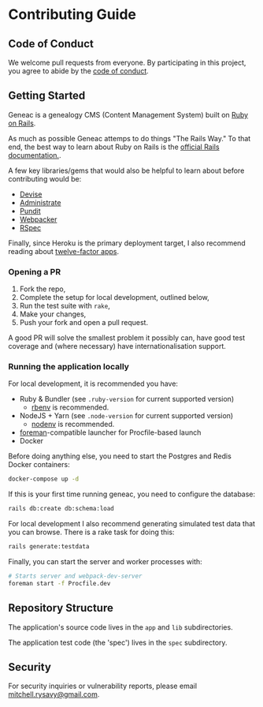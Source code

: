 # Contributing Guide

## Code of Conduct

We welcome pull requests from everyone. By participating in this project, you
agree to abide by the [code of conduct](CODE_OF_CONDUCT.md).

## Getting Started

Geneac is a genealogy CMS (Content Management System) built on [Ruby on Rails](https://rubyonrails.org).

As much as possible Geneac attemps to do things "The Rails Way." To that end, the best way to learn about
Ruby on Rails is the [official Rails documentation.](https://guides.rubyonrails.org/getting_started.html).

A few key libraries/gems that would also be helpful to learn about before contributing would be:

- [Devise](https://github.com/heartcombo/devise)
- [Administrate](https://github.com/thoughtbot/administrate)
- [Pundit](https://github.com/varvet/pundit)
- [Webpacker](https://github.com/rails/webpacker)
- [RSpec](https://rspec.info/)

Finally, since Heroku is the primary deployment target, I also recommend reading about [twelve-factor apps](https://12factor.net/).

### Opening a PR

1. Fork the repo,
2. Complete the setup for local development, outlined below,
3. Run the test suite with `rake`,
4. Make your changes,
5. Push your fork and open a pull request.

A good PR will solve the smallest problem it possibly can, have good test
coverage and (where necessary) have internationalisation support.

### Running the application locally

For local development, it is recommended you have:

- Ruby & Bundler (see `.ruby-version` for current supported version)
  - [rbenv](https://github.com/sstephenson/rbenv) is recommended.
- NodeJS + Yarn (see `.node-version` for current supported version)
  - [nodenv](https://github.com/nodenv/nodenv) is recommended.
- [foreman](https://github.com/ddollar/foreman)-compatible launcher for Procfile-based launch
- Docker

Before doing anything else, you need to start the Postgres and Redis Docker containers:

```bash
docker-compose up -d
```

If this is your first time running geneac, you need to configure the database:

```bash
rails db:create db:schema:load
```

For local development I also recommend generating simulated test data that you can browse. There is a rake task for doing this:

```bash
rails generate:testdata
```

Finally, you can start the server and worker processes with:

```bash
# Starts server and webpack-dev-server
foreman start -f Procfile.dev
```

## Repository Structure

The application's source code lives in the `app` and `lib` subdirectories.

The application test code (the 'spec') lives in the `spec` subdirectory.

## Security

For security inquiries or vulnerability reports, please email
<mitchell.rysavy@gmail.com>.
